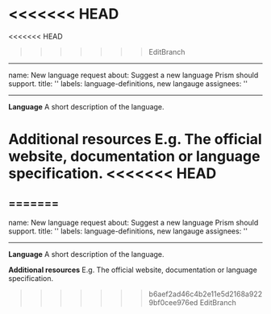 <<<<<<< HEAD
=======
<<<<<<< HEAD
>>>>>>> EditBranch
---
name: New language request
about: Suggest a new language Prism should support.
title: ''
labels: language-definitions, new langauge
assignees: ''

---

**Language**
A short description of the language.

**Additional resources**
E.g. The official website, documentation or language specification.
<<<<<<< HEAD
=======
=======
---
name: New language request
about: Suggest a new language Prism should support.
title: ''
labels: language-definitions, new langauge
assignees: ''

---

**Language**
A short description of the language.

**Additional resources**
E.g. The official website, documentation or language specification.
>>>>>>> b6aef2ad46c4b2e11e5d2168a9229bf0cee976ed
>>>>>>> EditBranch
